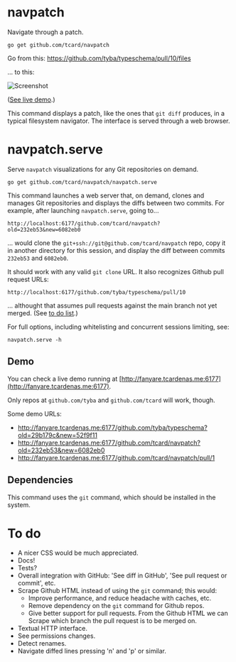 # navpatch

Navigate through a patch.

	go get github.com/tcard/navpatch

Go from this: https://github.com/tyba/typeschema/pull/10/files

... to this:

![Screenshot](https://cloud.githubusercontent.com/assets/727422/6881462/73db9eae-d561-11e4-9b2c-4f8eee1f8e49.png)

([See live demo](#demo).)

This command displays a patch, like the ones that `git diff` produces, in a typical filesystem navigator. The interface is served through a web browser.

# navpatch.serve

Serve `navpatch` visualizations for any Git repositories on demand.

	go get github.com/tcard/navpatch/navpatch.serve

This command launches a web server that, on demand, clones and manages Git repositories and displays the diffs between two commits. For example, after launching `navpatch.serve`, going to...

	http://localhost:6177/github.com/tcard/navpatch?old=232eb53&new=6082eb0

... would clone the `git+ssh://git@github.com/tcard/navpatch` repo, copy it in another directory for this session, and display the diff between commits `232eb53` and `6082eb0`.

It should work with any valid `git clone` URL. It also recognizes Github pull request URLs:

	http://localhost:6177/github.com/tyba/typeschema/pull/10

... althought that assumes pull requests against the main branch not yet merged. (See [to do list](#to-do).)

For full options, including whitelisting and concurrent sessions limiting, see:

	navpatch.serve -h

## Demo

You can check a live demo running at [http://fanyare.tcardenas.me:6177](http://fanyare.tcardenas.me:6177).

Only repos at `github.com/tyba` and `github.com/tcard` will work, though.

Some demo URLs:

* http://fanyare.tcardenas.me:6177/github.com/tyba/typeschema?old=29b179c&new=52f9f11
* http://fanyare.tcardenas.me:6177/github.com/tcard/navpatch?old=232eb53&new=6082eb0
* http://fanyare.tcardenas.me:6177/github.com/tcard/navpatch/pull/1

## Dependencies

This command uses the `git` command, which should be installed in the system.

# To do

* A nicer CSS would be much appreciated.
* Docs!
* Tests?
* Overall integration with GitHub: 'See diff in GitHub', 'See pull request or commit', etc.
* Scrape Github HTML instead of using the `git` command; this would:
  - Improve performance, and reduce headache with caches, etc.
  - Remove dependency on the `git` command for Github repos.
  - Give better support for pull requests. From the Github HTML we can Scrape which branch the pull request is to be merged on.
* Textual HTTP interface.
* See permissions changes.
* Detect renames.
* Navigate diffed lines pressing 'n' and 'p' or similar.
